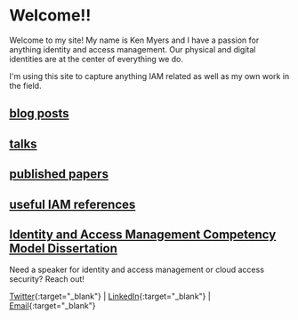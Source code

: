 # Welcome!!

Welcome to my site! My name is Ken Myers and I have a passion for anything identity and access management. Our physical and digital identities are at the center of everything we do. 

I'm using this site to capture anything IAM related as well as my own work in the field.

## [blog posts](/blogs/blogs.md)

## [talks](/talks/talks.md)

## [published papers](/papers/papers.md)

## [useful IAM references](/refs/idmrefs.md)

## [Identity and Access Management Competency Model Dissertation](/dissertation/idmwp.md)

Need a speaker for identity and access management or cloud access security? Reach out! 

[Twitter](https://twitter.com/IDMKen){:target="_blank"} | [LinkedIn](https://www.linkedin.com/in/idmken/){:target="_blank"} | [Email](mailto:mail@myers.guru){:target="_blank"}  
